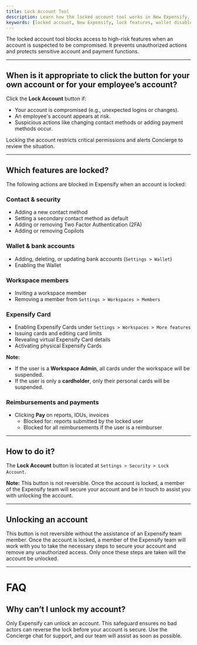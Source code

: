 ```yaml
---
title: Lock Account Tool
description: Learn how the locked account tool works in New Expensify, when to use it, what features are blocked, and how users can regain access.
keywords: [locked account, New Expensify, lock features, wallet disabled, card suspended, 2FA blocked, unlock account]
---
```

<div id="new-expensify" markdown="1">

The locked account tool blocks access to high-risk features when an account is suspected to be compromised. It prevents unauthorized actions and protects sensitive account and payment functions.

---

## When is it appropriate to click the button for your own account or for your employee’s account?

Click the **Lock Account** button if:
- Your account is compromised (e.g., unexpected logins or changes).
- An employee's account appears at risk.
- Suspicious actions like changing contact methods or adding payment methods occur.

Locking the account restricts critical permissions and alerts Concierge to review the situation.

---

## Which features are locked?

The following actions are blocked in Expensify when an account is locked:

### Contact & security
- Adding a new contact method  
- Setting a secondary contact method as default  
- Adding or removing Two Factor Authentication (2FA)  
- Adding or removing Copilots  

### Wallet & bank accounts
- Adding, deleting, or updating bank accounts (`Settings > Wallet`)  
- Enabling the Wallet  

### Workspace members
- Inviting a workspace member  
- Removing a member from `Settings > Workspaces > Members`

### Expensify Card
- Enabling Expensify Cards under `Settings > Workspaces > More features`  
- Issuing cards and editing card limits  
- Revealing virtual Expensify Card details  
- Activating physical Expensify Cards 

**Note:**  
- If the user is a **Workspace Admin**, all cards under the workspace will be suspended.  
- If the user is only a **cardholder**, only their personal cards will be suspended.

### Reimbursements and payments
- Clicking **Pay** on reports, IOUs, invoices  
  - Blocked for: reports submitted by the locked user  
  - Blocked for all reimbursements if the user is a reimburser

---

## How to do it?

The **Lock Account** button is located at `Settings > Security > Lock Account`.

**Note:** This button is not reversible. Once the account is locked, a member of the Expensify team will secure your account and be in touch to assist you with unlocking the account. 

---

## Unlocking an account

This button is not reversible without the assistance of an Expensify team member. Once the account is locked, a member of the Expensify team will work with you to take the necessary steps to secure your account and remove any unauthorized access. Only once these steps are taken will the account be unlocked. 

---

# FAQ

## Why can’t I unlock my account?

Only Expensify can unlock an account. This safeguard ensures no bad actors can reverse the lock before your account is secure. Use the Concierge chat for support, and our team will assist as soon as possible.

</div>
